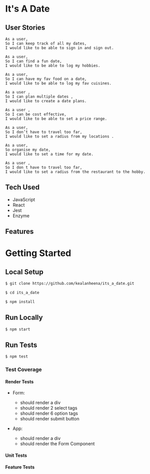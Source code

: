 # It's A Date


## User Stories

```
As a user, 
So I can keep track of all my dates, 
I would like to be able to sign in and sign out.

As a user, 
So I can find a fun date,
I would like to be able to log my hobbies.

As a user,
So I can have my fav food on a date,
I would like to be able to log my fav cuisines.

As a user ,
So I can plan multiple dates ,
I would like to create a date plans.

As a user ,
So I can be cost effective,
I would like to be able to set a price range.

As a user,
So I don’t have to travel too far,
I would like to set a radius from my locations .

As a user, 
So organise my date,
I would like to set a time for my date.

As a user ,
So I don t have to travel too far,
I would like to set a radius from the restaurant to the hobby.

```

## Tech Used

- JavaScript
- React
- Jest
- Enzyme

## Features

# Getting Started

## Local Setup

```sh
$ git clone https://github.com/kealanheena/its_a_date.git
```

```sh
$ cd its_a_date
```

```sh
$ npm install
```

## Run Locally

```sh
$ npm start
```

## Run Tests

```sh
$ npm test
```

### Test Coverage

#### Render Tests

- Form:
  - should render a div
  - should render 2 select tags
  - should render 6 option tags
  - should render submit button

- App:
  - should render a div
  - should render the Form Component

#### Unit Tests

#### Feature Tests

